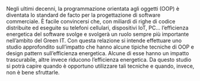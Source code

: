 Negli ultimi decenni, la programmazione orientata agli oggetti (OOP) è diventata lo standard de facto per la progettazione di software commerciale. È facile convincersi che, con miliardi di righe di codice distribuite ed eseguite su telefoni cellulari, dispositivi IoT, PC… l’efficienza energetica del software svolge e svolgerà un ruolo sempre più importante nell’ambito del Green IT.
Con questa relazione si intende effettuare uno studio approfondito sull’impatto che hanno alcune tipiche tecniche di OOP e design pattern sull’efficienza energetica.
Alcune di esse hanno un impatto trascurabile, altre invece riducono l’efficienza energetica.
Da questo studio si potrà capire quando è opportuno utilizzare tali tecniche e quando, invece, non è bene sfruttarle.
